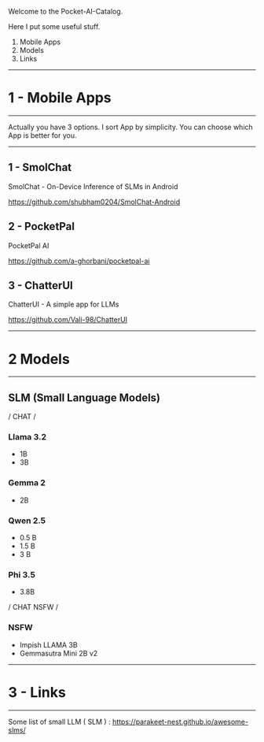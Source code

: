 Welcome to the Pocket-AI-Catalog.

Here I put some useful stuff.

1. Mobile Apps
2. Models
3. Links

--------------------

# 1 - Mobile Apps

--------------------

Actually you have 3 options.
I sort App by simplicity.
You can choose which App is better for you.

--------------------

## 1 - SmolChat

SmolChat - On-Device Inference of SLMs in Android

https://github.com/shubham0204/SmolChat-Android

## 2 - PocketPal

PocketPal AI

https://github.com/a-ghorbani/pocketpal-ai

## 3 - ChatterUI

ChatterUI - A simple app for LLMs

https://github.com/Vali-98/ChatterUI

--------------------

# 2 Models

--------------------

## SLM (Small Language Models)

/ CHAT /

### Llama 3.2
- 1B
- 3B

### Gemma 2
- 2B

### Qwen 2.5
- 0.5 B
- 1.5 B
- 3 B

### Phi 3.5
- 3.8B

/ CHAT NSFW /

### NSFW

- Impish LLAMA 3B
- Gemmasutra Mini 2B v2

--------------------

# 3 - Links

--------------------

Some list of small LLM ( SLM ) :
https://parakeet-nest.github.io/awesome-slms/



